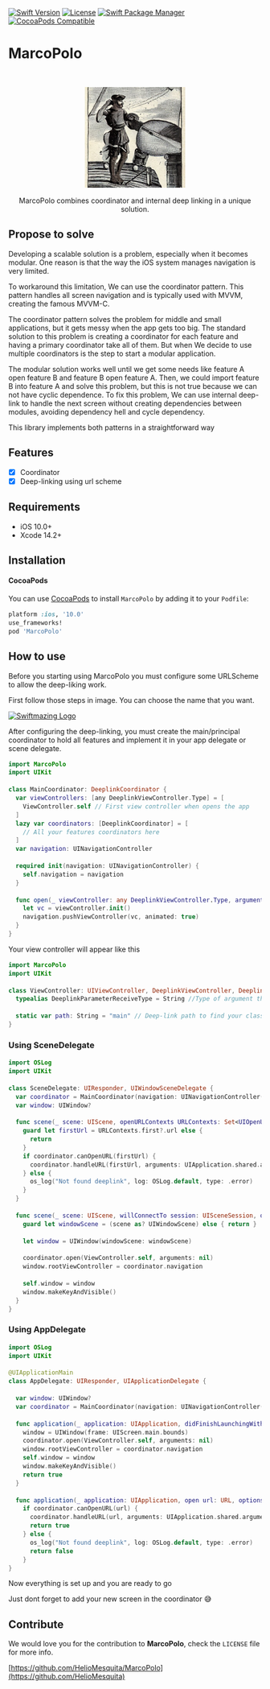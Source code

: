 [![Swift Version][swift-image]][swift-url]
[![License][license-image]][license-url]
[![Swift Package Manager](https://img.shields.io/badge/Swift_Package_Manager-compatible-orange?style=flat-square)](https://img.shields.io/badge/Swift_Package_Manager-compatible-orange?style=flat-square)
[![CocoaPods Compatible](https://img.shields.io/badge/Cocoapods-compatible-orange?style=flat-square)](https://img.shields.io/badge/Cocoapods-compatible-orange?style=flat-square)  

# MarcoPolo
<br />
<p align="center">
  <a href="https://github.com/HelioMesquita/MarcoPolo/blob/main/images/marcopolo.png">
  <img src="https://github.com/HelioMesquita/MarcoPolo/blob/main/images/marcopolo.png?raw=true" alt="Swiftmazing Logo" width="200" height="200">
  </a>
  <p align="center">
    MarcoPolo combines coordinator and internal deep linking in a unique solution.
  </p>
</p>

## Propose to solve

Developing a scalable solution is a problem, especially when it becomes modular. One reason is that the way the iOS system manages navigation is very limited.

To workaround this limitation, We can use the coordinator pattern. This pattern handles all screen navigation and is typically used with MVVM, creating the famous MVVM-C. 

The coordinator pattern solves the problem for middle and small applications, but it gets messy when the app gets too big. The standard solution to this problem is creating a coordinator for each feature and having a primary coordinator take all of them. But when We decide to use multiple coordinators is the step to start a modular application. 

The modular solution works well until we get some needs like feature A open feature B and feature B open feature A. Then, we could import feature B into feature A and solve this problem, but this is not true because we can not have cyclic dependence. To fix this problem, We can use internal deep-link to handle the next screen without creating dependencies between modules, avoiding dependency hell and cycle dependency.

This library implements both patterns in a straightforward way 

## Features

- [x] Coordinator
- [x] Deep-linking using url scheme

## Requirements

- iOS 10.0+
- Xcode 14.2+

## Installation

#### CocoaPods
You can use [CocoaPods](http://cocoapods.org/) to install `MarcoPolo` by adding it to your `Podfile`:

```ruby
platform :ios, '10.0'
use_frameworks!
pod 'MarcoPolo'
```

## How to use

Before you starting using MarcoPolo you must configure some URLScheme to allow the deep-liking work.

First follow those steps in image. You can choose the name that you want.

<a href="https://miro.medium.com/v2/resize:fit:4800/format:webp/1*2wMikUaE4EEZFr3MABGaiQ.png">
  <img src="https://miro.medium.com/v2/resize:fit:4800/format:webp/1*2wMikUaE4EEZFr3MABGaiQ.png" alt="Swiftmazing Logo">
  </a>

After configuring the deep-linking, you must create the main/principal coordinator to hold all features and implement it in your app delegate or scene delegate.

```swift
import MarcoPolo
import UIKit

class MainCoordinator: DeeplinkCoordinator {
  var viewControllers: [any DeeplinkViewController.Type] = [
    ViewController.self // First view controller when opens the app
  ]
  lazy var coordinators: [DeeplinkCoordinator] = [
    // All your features coordinators here
  ]
  var navigation: UINavigationController

  required init(navigation: UINavigationController) {
    self.navigation = navigation
  }

  func open(_ viewController: any DeeplinkViewController.Type, arguments: Any?) {
    let vc = viewController.init()
    navigation.pushViewController(vc, animated: true)
  }
}
```

Your view controller will appear like this

```swift
import MarcoPolo
import UIKit

class ViewController: UIViewController, DeeplinkViewController, DeeplinkOpener {
  typealias DeeplinkParameterReceiveType = String //Type of argument that deep-link will add in your class

  static var path: String = "main" // Deep-link path to find your class
}
```

### Using SceneDelegate

```swift
import OSLog
import UIKit

class SceneDelegate: UIResponder, UIWindowSceneDelegate {
  var coordinator = MainCoordinator(navigation: UINavigationController())
  var window: UIWindow?

  func scene(_ scene: UIScene, openURLContexts URLContexts: Set<UIOpenURLContext>) {
    guard let firstUrl = URLContexts.first?.url else {
      return
    }
    if coordinator.canOpenURL(firstUrl) {
      coordinator.handleURL(firstUrl, arguments: UIApplication.shared.arguments)
    } else {
      os_log("Not found deeplink", log: OSLog.default, type: .error)
    }
  }

  func scene(_ scene: UIScene, willConnectTo session: UISceneSession, options connectionOptions: UIScene.ConnectionOptions) {
    guard let windowScene = (scene as? UIWindowScene) else { return }

    let window = UIWindow(windowScene: windowScene)

    coordinator.open(ViewController.self, arguments: nil)
    window.rootViewController = coordinator.navigation

    self.window = window
    window.makeKeyAndVisible()
  }
}
```

### Using AppDelegate

```swift
import OSLog
import UIKit

@UIApplicationMain
class AppDelegate: UIResponder, UIApplicationDelegate {

  var window: UIWindow?
  var coordinator = MainCoordinator(navigation: UINavigationController())
  
  func application(_ application: UIApplication, didFinishLaunchingWithOptions launchOptions: [UIApplicationLaunchOptionsKey: Any]?) -> Bool {
    window = UIWindow(frame: UIScreen.main.bounds)
    coordinator.open(ViewController.self, arguments: nil)
    window.rootViewController = coordinator.navigation
    self.window = window
    window.makeKeyAndVisible()
    return true
  }

  func application(_ application: UIApplication, open url: URL, options: [UIApplicationOpenURLOptionsKey : Any] = [:]) -> Bool {
    if coordinator.canOpenURL(url) {
      coordinator.handleURL(url, arguments: UIApplication.shared.arguments)
      return true
    } else {
      os_log("Not found deeplink", log: OSLog.default, type: .error)
      return false
    }
}
```

Now everything is set up and you are ready to go

Just dont forget to add your new screen in the coordinator 😅

## Contribute

We would love you for the contribution to **MarcoPolo**, check the ``LICENSE`` file for more info.

[https://github.com/HelioMesquita/MarcoPolo](https://github.com/HelioMesquita)

[swift-image]:https://img.shields.io/badge/swift-5.X-orange.svg
[swift-url]: https://swift.org/
[license-image]: https://img.shields.io/badge/License-MIT-blue.svg
[license-url]: LICENSE